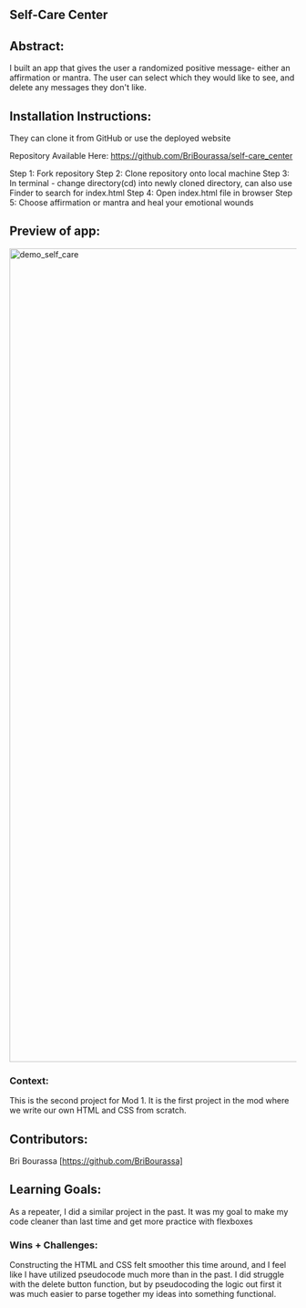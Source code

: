 
## Self-Care Center 

## Abstract:

I built an app that gives the user a randomized positive message- either an affirmation or mantra. The user can select which they would like to see, and delete any messages they don't like.


## Installation Instructions:

They can clone it from GitHub or use the deployed website

Repository Available Here: https://github.com/BriBourassa/self-care_center

Step 1: Fork repository
Step 2: Clone repository onto local machine
Step 3: In terminal - change directory(cd) into newly cloned directory, can also use Finder to search for index.html
Step 4: Open index.html file in browser
Step 5: Choose affirmation or mantra and heal your emotional wounds

## Preview of app:

<img width="1426" alt="demo_self_care" src="https://user-images.githubusercontent.com/111149043/213276635-2c4aefb2-136e-4e84-9721-21d676131377.png">

### Context:

This is the second project for Mod 1. It is the first project in the mod where we write our own HTML and CSS from scratch.

## Contributors:

Bri Bourassa [https://github.com/BriBourassa]

## Learning Goals:

As a repeater, I did a similar project in the past. It was my goal to make my code cleaner than last time and get more practice with flexboxes 

### Wins + Challenges:

Constructing the HTML and CSS felt smoother this time around, and I feel like I have utilized pseudocode much more than in the past. I did struggle with the delete button function, but by pseudocoding the logic out first it was much easier to parse together my ideas into something functional.
